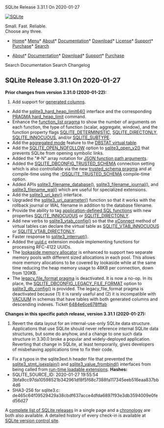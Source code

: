 




SQLite Release 3\.31\.1 On 2020\-01\-27




[![SQLite](../images/sqlite370_banner.gif)](../index.html)


Small. Fast. Reliable.  
Choose any three.


* [Home](../index.html)* [Menu](javascript:void(0))* [About](../about.html)* [Documentation](../docs.html)* [Download](../download.html)* [License](../copyright.html)* [Support](../support.html)* [Purchase](../prosupport.html)* [Search](javascript:void(0))




* [About](../about.html)* [Documentation](../docs.html)* [Download](../download.html)* [Support](../support.html)* [Purchase](../prosupport.html)






Search Documentation
Search Changelog







## SQLite Release 3\.31\.1 On 2020\-01\-27

**Prior changes from version 3\.31\.0 (2020\-01\-22\):**


1. Add support for [generated columns](../gencol.html).
- Add the [sqlite3\_hard\_heap\_limit64()](../c3ref/hard_heap_limit64.html) interface and the corresponding
 [PRAGMA hard\_heap\_limit](../pragma.html#pragma_hard_heap_limit) command.
- Enhance the [function\_list pragma](../pragma.html#pragma_function_list) to show the number of arguments on each
 function, the type of function (scalar, aggregate, window), and the function
 property flags [SQLITE\_DETERMINISTIC](../c3ref/c_deterministic.html#sqlitedeterministic), [SQLITE\_DIRECTONLY](../c3ref/c_deterministic.html#sqlitedirectonly),
 [SQLITE\_INNOCUOUS](../c3ref/c_deterministic.html#sqliteinnocuous), and/or [SQLITE\_SUBTYPE](../c3ref/c_deterministic.html#sqlitesubtype).
- Add the [aggregated mode](../dbstat.html#dbstatagg) feature to the
 [DBSTAT virtual table](../dbstat.html).
- Add the [SQLITE\_OPEN\_NOFOLLOW](../c3ref/open.html#opennofollow) option to [sqlite3\_open\_v2()](../c3ref/open.html) that
 prevents SQLite from opening symbolic links.
- Added the "\#\-N" array notation for [JSON function path arguments](../json1.html#jsonpath).
- Added the [SQLITE\_DBCONFIG\_TRUSTED\_SCHEMA](../c3ref/c_dbconfig_defensive.html#sqlitedbconfigtrustedschema) connection setting which is
 also controllable via the new [trusted\_schema pragma](../pragma.html#pragma_trusted_schema) and at compile\-time
 using the [\-DSQLITE\_TRUSTED\_SCHEMA](../compile.html#trusted_schema) compile\-time option.
- Added APIs [sqlite3\_filename\_database()](../c3ref/filename_database.html), [sqlite3\_filename\_journal()](../c3ref/filename_database.html), and
 [sqlite3\_filename\_wal()](../c3ref/filename_database.html) which are useful for specialized extensions.
- Add the [sqlite3\_uri\_key()](../c3ref/uri_boolean.html) interface.
- Upgraded the [sqlite3\_uri\_parameter()](../c3ref/uri_boolean.html) function so that it works with the
 rollback journal or WAL filename in addition to the database filename.
- Provide the ability to tag [application\-defined SQL functions](../appfunc.html) with
 new properties [SQLITE\_INNOCUOUS](../c3ref/c_deterministic.html#sqliteinnocuous) or [SQLITE\_DIRECTONLY](../c3ref/c_deterministic.html#sqlitedirectonly).
- Add new verbs to [sqlite3\_vtab\_config()](../c3ref/vtab_config.html) so that the [xConnect](../vtab.html#xconnect) method
 of virtual tables can declare the virtual table as
 [SQLITE\_VTAB\_INNOCUOUS](../c3ref/c_vtab_constraint_support.html#sqlitevtabinnocuous) or [SQLITE\_VTAB\_DIRECTONLY](../c3ref/c_vtab_constraint_support.html#sqlitevtabdirectonly).
- Faster response to [sqlite3\_interrupt()](../c3ref/interrupt.html).
- Added the [uuid.c](https://sqlite.org/src/file/ext/misc/uuid.c) extension module
 implementing functions for processing RFC\-4122 UUIDs.
- The [lookaside memory allocator](../malloc.html#lookaside) is enhanced to support two separate memory
 pools with different sized allocations in each pool. This allows more memory
 allocations to be covered by lookaside while at the same time reducing the
 heap memory usage to 48KB per connection, down from 120KB.
- The [legacy\_file\_format pragma](../pragma.html#pragma_legacy_file_format) is deactivated. It is now a no\-op. In its place,
 the [SQLITE\_DBCONFIG\_LEGACY\_FILE\_FORMAT](../c3ref/c_dbconfig_defensive.html#sqlitedbconfiglegacyfileformat) option to [sqlite3\_db\_config()](../c3ref/db_config.html) is
 provided. The legacy\_file\_format pragma is deactivated because (1\) it is
 rarely useful and (2\) it is incompatible with [VACUUM](../lang_vacuum.html) in schemas that have
 tables with both generated columns and descending indexes.
 Ticket [6484e6ce678fffab](https://www.sqlite.org/src/info/6484e6ce678fffab)


**Changes in this specific patch release, version 3\.31\.1 (2020\-01\-27\):**


1. Revert the data layout for an internal\-use\-only SQLite data structure.
 Applications that use SQLite should never reference internal SQLite
 data structures, but some do anyhow, and a change to one such
 data structure in 3\.30\.0 broke a popular and widely\-deployed
 application. Reverting that change in SQLite, at least temporarily,
 gives developers of misbehaving applications time to fix their code.
- Fix a typos in the sqlite3ext.h header file that prevented the
 [sqlite3\_stmt\_isexplain()](../c3ref/stmt_isexplain.html) and [sqlite3\_value\_frombind()](../c3ref/value_blob.html) interfaces
 from being called from [run\-time loadable extensions](../loadext.html).
**Hashes:**
- SQLITE\_SOURCE\_ID: 2020\-01\-27 19:55:54 3bfa9cc97da10598521b342961df8f5f68c7388fa117345eeb516eaa837bb4d6
- SHA3\-256 for sqlite3\.c: de465c64f09529429a38cbdf637acce4dfda6897f93e3db3594009e0fed56d27



A [complete list of SQLite releases](../changes.html)
 in a single page and a [chronology](../chronology.html) are both also available.
 A detailed history of every
 check\-in is available at
 [SQLite version control site](https://www.sqlite.org/src/timeline).




